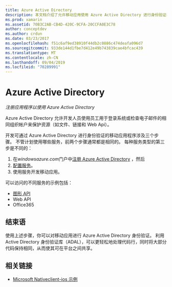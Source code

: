 ```yaml
---
title: Azure Active Directory
description: 本文档介绍了允许移动应用使用 Azure Active Directory 进行身份验证时必须遵循的步骤。
ms.prod: xamarin
ms.assetid: 70B3C2AB-CB4D-420C-9CFA-20CCFA0E3C78
author: conceptdev
ms.author: crdun
ms.date: 03/23/2017
ms.openlocfilehash: f51c6af9ed38910f44db2c0886c474deafa096d7
ms.sourcegitcommit: 933de144d1fbe7d412e49b743839cae4bfcac439
ms.translationtype: MT
ms.contentlocale: zh-CN
ms.lasthandoff: 09/04/2019
ms.locfileid: "70289991"
---
```

# <a name="azure-active-directory"></a>Azure Active Directory

_注册应用程序以使用 Azure Active Directory_

Azure Active Directory 允许开发人员使用员工用于登录系统或检查电子邮件的相同组织帐户来保护资源（如文件、链接和 Web Api）。

开发可通过 Azure Active Directory 进行身份验证的移动应用程序涉及三个步骤。
不管计划使用哪些服务，前两个步骤通常都是相同的。 每种服务类型的第三步是不同的：

  1. 在*windowsazure.com*门户中[注册 Azure Active Directory](~/cross-platform/data-cloud/active-directory/get-started/register.md) ，然后
  2. [配置服务](~/cross-platform/data-cloud/active-directory/get-started/configure.md)。
  3. 使用服务开发移动应用。

可以访问的不同服务的示例包括：

- [图形 API](~/cross-platform/data-cloud/active-directory/graph.md)
- Web API
- Office365


## <a name="conclusion"></a>结束语

使用上述步骤，你可以对移动应用进行 Azure Active Directory 身份验证。 利用 Active Directory 身份验证库（ADAL），可以更轻松地处理代码行，同时将大部分代码保持相同，从而使其可在平台之间共享。



## <a name="related-links"></a>相关链接

- [Microsoft Nativeclient-ios 示例](https://github.com/AzureADSamples/NativeClient-MultiTarget-DotNet)
